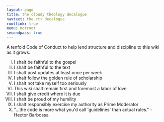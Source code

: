```yaml
---
layout: page
title: the cloudy theology decalogue
navtext: the ct+ decalogue
rootlink: true
menu: notroot
secondpass: true
---
```

<p class="message">
A tenfold Code of Conduct to help lend structure and discipline to this wiki as it grows.
</p>

<ol type="I">
  <li>I shalt be faithful to the gospel</li>
  <li>I shalt be faithful to the text</li>
  <li>I shalt post updates at least once per week</li>
  <li>I shalt follow the golden rule of scholarship</li>
  <li>I shalt not take myself too seriously</li>
  <li>This wiki shalt remain first and foremost a labor of love</li>
  <li>I shalt give credit where it is due</li>
  <li>I shalt be proud of my humility</li>
  <li>I shalt responsibly exercise my authority as Prime Moderator</li>
  <li>"...the code is more what you'd call 'guidelines' than actual rules." - Hector Barbossa</li>
</ol>
<!--
<div
  class="fb-like"
  data-share="true"
  data-width="450"
  data-show-faces="true">
</div>
-->
